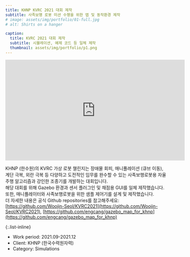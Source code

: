 ```yaml
---
title: KHNP KVRC 2021 대회 제작
subtitle: 사족보행 로봇 미션 수행을 위한 맵 및 동작환경 제작
# image: assets/img/portfolio/01-full.jpg
# alt: Shirts on a hanger

caption:
  title: KVRC 2021 대회 제작
  subtitle: 시뮬레이션, 예제 코드 등 일체 제작
  thumbnail: assets/img/portfolio/p1.png
---
```

  <iframe width="560" height="315" src="https://www.youtube.com/embed/6oXx2bvzU9Y" title="YouTube video player" frameborder="0" allow="accelerometer; autoplay; clipboard-write; encrypted-media; gyroscope; picture-in-picture" allowfullscreen></iframe>

KHNP (한수원)의 KVRC 가상 로봇 챌린지는 장애물 회피, 매니퓰레이션 (큐브 이동), 계단 극복, 외란 극복 등 다양하고 도전적인 임무를 완수할 수 있는 사족보행로봇용 자율주행 알고리즘과 강인한 조종기를 개발하는 대회입니다. 
<br>해당 대회를 위해 Gazebo 환경과 센서 플러그인 및 채점용 GUI를 일체 제작했습니다. 또한, 매니퓰레이터와 사족보행로봇을 위한 샘플 제어기를 설계 및 제작했습니다.
<br>더 자세한 내용은 공식 Github repositories를 참고해주세요: [https://github.com/Woojin-Seol/KVRC2021](https://github.com/Woojin-Seol/KVRC2021), [https://github.com/engcang/gazebo_map_for_khnp](https://github.com/engcang/gazebo_map_for_khnp)

{:.list-inline}
- Work period: 2021.09-2021.12
- Client: KHNP (한국수력원자력)
- Category: Simulations
